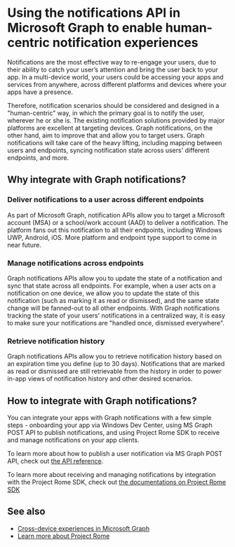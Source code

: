 # Using the notifications API in Microsoft Graph to enable human-centric notification experiences 

Notifications are the most effective way to re-engage your users, due to their ability to catch your user’s attention and bring the user back to your app. In a multi-device world, your users could be accessing your apps and services from anywhere, across different platforms and devices where your apps have a presence. 

Therefore, notification scenarios should be considered and designed in a "human-centric" way, in which the primary goal is to notify the user, wherever he or she is. The existing notification solutions provided by major platforms are excellent at targeting devices. Graph notifications, on the other hand, aim to improve that and allow you to target users. Graph notifications will take care of the heavy lifting, including mapping between users and endpoints, syncing notification state across users' different endpoints, and more. 

## Why integrate with Graph notifications?
### Deliver notifications to a user across different endpoints
As part of Microsoft Graph, notification APIs allow you to target a Microsoft account (MSA) or a school/work account (AAD) to deliver a notification. The platform fans out this notification to all their endpoints, including Windows UWP, Android, iOS. More platform and endpoint type support to come in near future. 

### Manage notifications across endpoints
Graph notifications APIs allow you to update the state of a notification and sync that state across all endpoints. For example, when a user acts on a notification on one device, we allow you to update the state of this notification (such as marking it as read or dismissed), and the same state change will be fanned-out to all other endpoints. With Graph notifications tracking the state of your users' notifications in a centralized way, it is easy to make sure your notifications are "handled once, dismissed everywhere".

### Retrieve notification history
Graph notifications APIs allow you to retrieve notification history based on an expiration time you define (up to 30 days). Notifications that are marked as read or dismissed are still retrievable from the history in order to power in-app views of notification history and other desired scenarios. 

## How to integrate with Graph notifications?

You can integrate your apps with Graph notifications with a few simple steps - onboarding your app via Windows Dev Center, using MS Graph POST API to publish notifications, and using Project Rome SDK to receive and manage notifications on your app clients.  

To learn more about how to publish a user notification via MS Graph POST API, check out [the API reference](https://developer.microsoft.com/en-us/graph/docs/api-reference/v1.0/api/projectrome_get_recent_activities).
 
To learn more about receiving and managing notifications by integration with the Project Rome SDK, check out [the documentations on Project Rome SDK](https://docs.microsoft.com/en-us/windows/project-rome/) 

## See also

- [Cross-device experiences in Microsoft Graph](cross-device-concept-overview.md)
- [Learn more about Project Rome](http://aka.ms/projectrome)